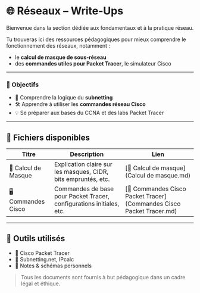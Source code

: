 # 🌐 Réseaux – Write-Ups

Bienvenue dans la section dédiée aux fondamentaux et à la pratique réseau.

Tu trouveras ici des ressources pédagogiques pour mieux comprendre le fonctionnement des réseaux, notamment :

- le **calcul de masque de sous-réseau**
- des **commandes utiles pour Packet Tracer**, le simulateur Cisco

---

### 🧠 Objectifs

- 🎯 Comprendre la logique du **subnetting**
- 🛠️ Apprendre à utiliser les **commandes réseau Cisco**
- 💡 Se préparer aux bases du CCNA et des labs Packet Tracer

---

## 📄 Fichiers disponibles

| Titre | Description | Lien |
|-------|-------------|------|
| 🧮 Calcul de Masque | Explication claire sur les masques, CIDR, bits empruntés, etc. | [📘 Calcul de masque](Calcul de masque.md) |
| 🖥️ Commandes Cisco | Commandes de base pour Packet Tracer, configurations initiales, etc. | [🧾 Commandes Cisco Packet Tracer](Commandes Cisco Packet Tracer.md) |

---

## 🧰 Outils utilisés

- 🧪 Cisco Packet Tracer
- 🧠 Subnetting.net, IPcalc
- 📓 Notes & schémas personnels

> Tous les documents sont fournis à but pédagogique dans un cadre légal et éthique.
